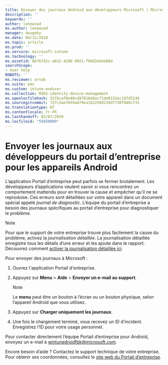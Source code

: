 ```yaml
---
title: Envoyer des journaux Android aux développeurs Microsoft | Microsoft Docs
description: ''
keywords: ''
author: lenewsad
ms.author: lanewsad
manager: dougeby
ms.date: 04/12/2018
ms.topic: article
ms.prod: ''
ms.service: microsoft-intune
ms.technology: ''
ms.assetid: 06767d1c-a012-4288-9921-f9dd2eb4eb8d
searchScope:
- User help
ROBOTS: ''
ms.reviewer: arnab
ms.suite: ems
ms.custom: intune-enduser
ms.collection: M365-identity-device-management
ms.openlocfilehash: 52f6caf8e48cd9781648acf1de0152ec107d5246
ms.sourcegitcommit: 727c3ae7659ad79ea162250d234d7730f840c731
ms.translationtype: HT
ms.contentlocale: fr-FR
ms.lasthandoff: 02/07/2019
ms.locfileid: "55850899"
---
```

# <a name="send-logs-to-the-company-portal-developers-for-android-devices"></a>Envoyer les journaux aux développeurs du portail d’entreprise pour les appareils Android

L’application Portail d’entreprise peut parfois se fermer brutalement. Les développeurs d’applications veulent savoir si vous rencontrez un comportement inattendu pour en trouver la cause et empêcher qu’il ne se reproduise. Ces erreurs sont détaillées sur votre appareil dans un document spécial appelé _journal de diagnostic_. L’équipe du portail d’entreprise a besoin des journaux spécifiques au portail d’entreprise pour diagnostiquer le problème.

> [!Note]
> Pour que le support de votre entreprise trouve plus facilement la cause du problème, activez la _journalisation détaillée_. La journalisation détaillée enregistre tous les détails d’une erreur et les ajoute dans le rapport. Découvrez comment [activer la journalisation détaillée ici](use-verbose-logging-to-help-your-it-administrator-fix-device-issues-android.md). 

Pour envoyer des journaux à Microsoft :

1.  Ouvrez l'application Portail d'entreprise.

2.  Appuyez sur **Menu** > **Aide** > **Envoyer un e-mail au support**.

    > [!NOTE]
    > Le **menu** peut être un bouton à l’écran ou un bouton physique, selon l’appareil Android que vous utilisez.

3.  Appuyez sur **Charger uniquement les journaux**.

4.  Une fois le chargement terminé, vous recevez un ID d’incident. Enregistrez l’ID pour votre usage personnel.

Pour contacter directement l’équipe Portail d’entreprise pour Android, envoyez un e-mail à <a href="mailto:wintunedroidfbk@microsoft.com?subject=Send logs to Microsoft&body=Describe the issue you are having.">wintunedroidfbk@microsoft.com</a>. 

Encore besoin d’aide ? Contactez le support technique de votre entreprise. Pour obtenir ses coordonnées, consultez le [site web du Portail d’entreprise](https://go.microsoft.com/fwlink/?linkid=2010980).
